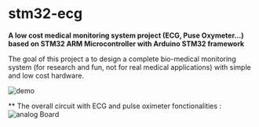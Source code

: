 # stm32-ecg
**A low cost medical monitoring system project (ECG, Puse Oxymeter...) based on STM32 ARM Microcontroller with Arduino STM32 framework**

The goal of this project a to design a complete bio-medical monitoring system (for research and fun, not for real medical applications) with simple and low cost hardware.  

![demo](https://raw.githubusercontent.com/sylvainf/stm32-ecg/master/demo.jpg)


** The overall circuit with ECG and pulse oximeter fonctionalities :
![analog Board](https://raw.githubusercontent.com/sylvainf/stm32-ecg/master/board.jpg)
